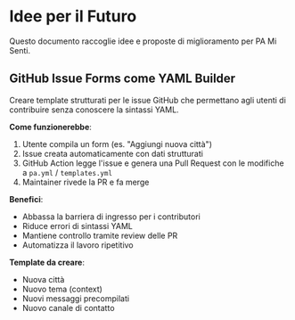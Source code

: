 # Idee per il Futuro

Questo documento raccoglie idee e proposte di miglioramento per PA Mi Senti.

## GitHub Issue Forms come YAML Builder

Creare template strutturati per le issue GitHub che permettano agli utenti di contribuire senza conoscere la sintassi YAML.

**Come funzionerebbe**:

1. Utente compila un form (es. "Aggiungi nuova città")
2. Issue creata automaticamente con dati strutturati
3. GitHub Action legge l'issue e genera una Pull Request con le modifiche a `pa.yml` / `templates.yml`
4. Maintainer rivede la PR e fa merge

**Benefici**:

- Abbassa la barriera di ingresso per i contributori
- Riduce errori di sintassi YAML
- Mantiene controllo tramite review delle PR
- Automatizza il lavoro ripetitivo

**Template da creare**:

- Nuova città
- Nuovo tema (context)
- Nuovi messaggi precompilati
- Nuovo canale di contatto
